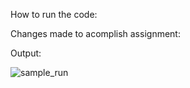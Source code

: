How to run the code:

Changes made to acomplish assignment:

Output:

![sample_run](sample_run.jpg)
